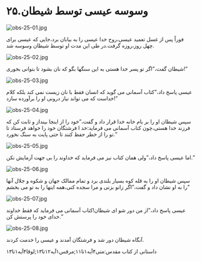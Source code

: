 ۲۵.وسوسه عیسی توسط شیطان
========================

![obs-25-01.jpg](/var/www/vhosts/door43.org/httpdocs/data/gitrepo/media/en/obs/obs-25-01.jpg "obs-25-01.jpg")

فوراً پس از غسل تعمید عیسی،روح خدا عیسی را به بیابان برد،جایی که عیسی
برای چهل روز،روزه گرفت.در طی این مدت او توسط شیطان وسوسه شد.

![obs-25-02.jpg](/var/www/vhosts/door43.org/httpdocs/data/gitrepo/media/en/obs/obs-25-02.jpg "obs-25-02.jpg")

شیطان گفت،”اگر تو پسر خدا هستی به این سنگها بگو که نان بشود تا بتوانی
بخوری!”

![obs-25-03.jpg](/var/www/vhosts/door43.org/httpdocs/data/gitrepo/media/en/obs/obs-25-03.jpg "obs-25-03.jpg")

عیسی پاسخ داد،”کتاب آسمانی می گوید که انسان فقط با نان زیست نمی کند بلکه
کلام خداست که می تواند نیاز درونی او را برآورده سازد!”

![obs-25-04.jpg](/var/www/vhosts/door43.org/httpdocs/data/gitrepo/media/en/obs/obs-25-04.jpg "obs-25-04.jpg")

سپس شیطان او را بر بام خانه خدا قرار داد و گفت،”خود را از اینجا بینداز و
ثابت کن که فرزند خدا هستی،چون کتاب آسمانی می فرماید:خد ا فرشتگان خود را
خواهد فرستاد تا تو را از خطر حفظ کنند تا حتی پایت به سنگ نخورد.”

![obs-25-05.jpg](/var/www/vhosts/door43.org/httpdocs/data/gitrepo/media/en/obs/obs-25-05.jpg "obs-25-05.jpg")

اما عیسی پاسخ داد،”ولی همان کتاب نیز می فرماید که خداوند را بی جهت
آزمایش نکن.”

![obs-25-06.jpg](/var/www/vhosts/door43.org/httpdocs/data/gitrepo/media/en/obs/obs-25-06.jpg "obs-25-06.jpg")

سپس شیطان او را به قله کوه بسیار بلندی برد و تمام ممالک جهان و شکوه و
جلال آنها را به او نشان داد و گفت،”اگر زانو بزنی و مرا سجده کنی،همه
اینها را به تو می بخشم”

![obs-25-07.jpg](/var/www/vhosts/door43.org/httpdocs/data/gitrepo/media/en/obs/obs-25-07.jpg "obs-25-07.jpg")

عیسی پاسخ داد،”از من دور شو ای شیطان!کتاب آسمانی می فرماید که فقط خداوند
خدای خود را پرستش کن.”

![obs-25-08.jpg](/var/www/vhosts/door43.org/httpdocs/data/gitrepo/media/en/obs/obs-25-08.jpg "obs-25-08.jpg")

آنگاه شیطان دور شد و فرشتگان آمدند و عیسی را خدمت کردند.

داستانی از کتاب مقدس:متی۴آیه۱تا۱۱;مرقس۱آیه۱۲تا۱۳;لوقا۴آیه۱تا۱۳
